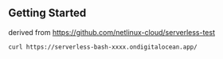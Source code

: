 ## Getting Started

derived from https://github.com/netlinux-cloud/serverless-test

`curl https://serverless-bash-xxxx.ondigitalocean.app/`
